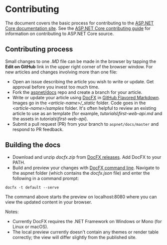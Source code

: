 Contributing
============

The document covers the basic process for contributing to the [ASP.NET Core documentation site](https://docs.asp.net). See the [ASP.NET Core contributing guide](https://github.com/aspnet/Home/blob/dev/CONTRIBUTING.md) for information on contributing to ASP.NET Core source.

## Contributing process

Small changes to one *.MD* file can be made in the browser by tapping the **Edit on GitHub** link in the upper right corner of the browser window. For new articles and changes involving more than one file:

* Open an issue describing the article you wish to write or update. Get approval before you invest too much time.
* Fork the [aspnet/docs](https://github.com/aspnet/Docs/) repo and create a branch for your article.
* Write or update your article using [DocFX](https://dotnet.github.io/docfx/tutorial/docfx_getting_started.html#2-use-docfx-as-a-command-line-tool) in [GitHub Flavored Markdown](https://guides.github.com/features/mastering-markdown/). Images go in the *\<article-name>/_static* folder. Code goes in the *\<article-name>/samples* folder. It's often helpful to review an existing article to use as an template (for example, *tutorials\first-web-api.md* and the assets in *tutorials\first-web-api*).
* Submit a pull request (PR) from your branch to `aspnet/docs/master` and respond to PR feedback.

## Building the docs

* Download and unzip *docfx.zip* from [DocFX releases](https://github.com/dotnet/docfx/releases). Add DocFX to your PATH.
* Build and preview your changes with [DocFX command line](https://dotnet.github.io/docfx/tutorial/docfx_getting_started.html#2-use-docfx-as-a-command-line-tool). Navigate to the aspnet folder (which contains the *docfx.json* file) and enter the following in a command prompt:

```
docfx -t default --serve
```
	
The command above starts the preview on localhost:8080 where you can view the updated content in your browser.

Notes:

* Currently DocFX requires the .NET Framework on Windows or Mono (for Linux or macOS).
* The local preview currently doesn't contain any themes or render table correctly; the view will differ slightly from the published site.
